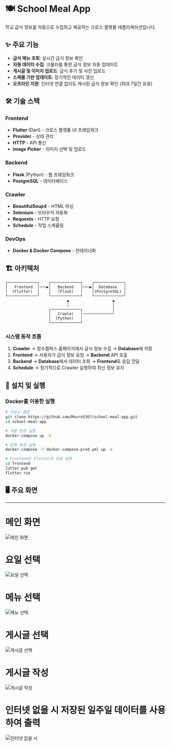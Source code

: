 # 🍽️ School Meal App

학교 급식 정보를 자동으로 수집하고 제공하는 크로스 플랫폼 애플리케이션입니다.

## ✨ 주요 기능

- **급식 메뉴 조회**: 실시간 급식 정보 확인
- **자동 데이터 수집**: 크롤러를 통한 급식 정보 자동 업데이트
- **게시글 및 이미지 업로드**: 급식 후기 및 사진 업로드
- **스케줄 기반 업데이트**: 정기적인 데이터 갱신
- **오프라인 지원**: 인터넷 연결 없이도 캐시된 급식 정보 확인 (최대 7일간 유효) 

## 🛠️ 기술 스택

### Frontend
- **Flutter** (Dart) - 크로스 플랫폼 UI 프레임워크
- **Provider** - 상태 관리
- **HTTP** - API 통신
- **Image Picker** - 이미지 선택 및 업로드

### Backend
- **Flask** (Python) - 웹 프레임워크
- **PostgreSQL** - 데이터베이스

### Crawler
- **BeautifulSoup4** - HTML 파싱
- **Selenium** - 브라우저 자동화
- **Requests** - HTTP 요청
- **Schedule** - 작업 스케줄링

### DevOps
- **Docker & Docker Compose** - 컨테이너화

## 🏗️ 아키텍처

```
┌─────────────┐    ┌─────────────┐    ┌─────────────┐
│   Frontend  │───▶│   Backend   │───▶│  Database   │
│  (Flutter)  │    │   (Flask)   │    │(PostgreSQL) │
└─────────────┘    └─────────────┘    └─────────────┘
                           ▲                   ▲
                           │                   │
                   ┌─────────────┐             │
                   │   Crawler   │─────────────┘
                   │  (Python)   │
                   └─────────────┘
```

### 시스템 동작 흐름

1. **Crawler** → 정수캠퍼스 홈페이지에서 급식 정보 수집 → **Database**에 저장
2. **Frontend** → 사용자가 급식 정보 요청 → **Backend** API 호출
3. **Backend** → **Database**에서 데이터 조회 → **Frontend**로 응답 전달
4. **Schedule** → 정기적으로 Crawler 실행하여 최신 정보 유지

## 🚀 설치 및 실행

### Docker를 이용한 실행

```bash
# 저장소 클론
git clone https://github.com/Mourn5367/school-meal-app.git
cd school-meal-app

# 개발 환경 실행
docker-compose up -d

# 운영 환경 실행
docker-compose -f docker-compose.prod.yml up -d

# Frontend는 Flutter로 로컬 실행                                                                   
cd frontend                                                                                         
lutter pub get                                                                                       
flutter run   
```

## 🖥️ 주요 화면
---
# 메인 화면
![메인 화면](https://velog.velcdn.com/images/mourn5367/post/d73fb89c-fc99-4f03-b914-4a65b4caf12e/image.png)

# 요일 선택
![요일 선택](https://velog.velcdn.com/images/mourn5367/post/306f8c8a-39cb-450c-9c6b-10eb4759a95f/image.png)

# 메뉴 선택
![메뉴 선택](https://velog.velcdn.com/images/mourn5367/post/c2b3c380-022c-4abe-9b9e-0cb312bc9a66/image.png)

# 게시글 선택
![게시글 선택](https://velog.velcdn.com/images/mourn5367/post/b16ba940-d58c-445c-9459-4bb5fcda6f8e/image.png)

# 게시글 작성
![게시글 작성](https://velog.velcdn.com/images/mourn5367/post/8d74525f-6c19-45d3-a959-cb645e924964/image.png)

# 인터넷 없을 시 저장된 일주일 데이터를 사용하여 출력
![인터넷 없을 시](https://velog.velcdn.com/images/mourn5367/post/ae31311c-ad25-40d5-9f4d-b1ec04d32d0d/image.png)
